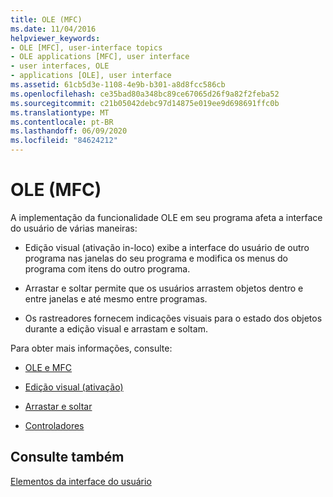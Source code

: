 ```yaml
---
title: OLE (MFC)
ms.date: 11/04/2016
helpviewer_keywords:
- OLE [MFC], user-interface topics
- OLE applications [MFC], user interface
- user interfaces, OLE
- applications [OLE], user interface
ms.assetid: 61cb5d3e-1108-4e9b-b301-a8d8fcc586cb
ms.openlocfilehash: ce35bad80a348bc89ce67065d26f9a82f2feba52
ms.sourcegitcommit: c21b05042debc97d14875e019ee9d698691ffc0b
ms.translationtype: MT
ms.contentlocale: pt-BR
ms.lasthandoff: 06/09/2020
ms.locfileid: "84624212"
---
```

# <a name="ole-mfc"></a>OLE (MFC)

A implementação da funcionalidade OLE em seu programa afeta a interface do usuário de várias maneiras:

- Edição visual (ativação in-loco) exibe a interface do usuário de outro programa nas janelas do seu programa e modifica os menus do programa com itens do outro programa.

- Arrastar e soltar permite que os usuários arrastem objetos dentro e entre janelas e até mesmo entre programas.

- Os rastreadores fornecem indicações visuais para o estado dos objetos durante a edição visual e arrastam e soltam.

Para obter mais informações, consulte:

- [OLE e MFC](ole-in-mfc.md)

- [Edição visual (ativação)](activation-cpp.md)

- [Arrastar e soltar](drag-and-drop-ole.md)

- [Controladores](trackers.md)

## <a name="see-also"></a>Consulte também

[Elementos da interface do usuário](user-interface-elements-mfc.md)
